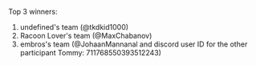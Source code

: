 Top 3 winners:
1. undefined's team (@tkdkid1000)
2. Racoon Lover's team (@MaxChabanov)
3. embros's team (@JohaanMannanal and discord user ID for the other participant Tommy: 711768550393512243)
